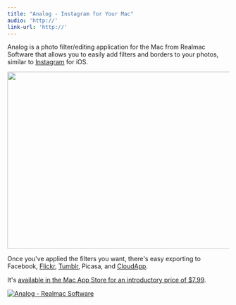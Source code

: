 ```yaml
---
title: "Analog - Instagram for Your Mac"
audio: 'http://'
link-url: 'http://'
---
```

<p>Analog is a photo filter/editing application for the Mac from Realmac Software that allows you to easily add filters and borders to your photos, similar to <a href="https://chrisenns.com/2011/09/20/instagram-version-2-0/">Instagram</a> for iOS.</p>
<p><img src="https://chrisenns.com/wp-content/uploads/2011/09/Screen-Shot-2011-09-28-at-1.21.42-PM.png" alt="" title="Analog Screenshot" width="601" height="401" class="aligncenter size-full wp-image-19664" /></p>
<p>Once you've applied the filters you want, there's easy exporting to Facebook, <a href="http://www.flickr.com">Flickr</a>, <a href="http://www.tumblr.com">Tumblr</a>, Picasa, and <a href="http://getcloudapp.com/">CloudApp</a>.</p>
<p>It's <a href="http://click.linksynergy.com/fs-bin/stat?id=6PFrOqNV4B8&offerid=146261&type=3&subid=0&tmpid=1826&RD_PARM1=http%253A%252F%252Fitunes.apple.com%252Fca%252Fapp%252Fanalog%252Fid418343177%253Fmt%253D12%2526uo%253D4%2526partnerId%253D30" target="itunes_store">available in the Mac App Store for an introductory price of $7.99</a>.</p>
<p><a href="http://click.linksynergy.com/fs-bin/stat?id=6PFrOqNV4B8&offerid=146261&type=3&subid=0&tmpid=1826&RD_PARM1=http%253A%252F%252Fitunes.apple.com%252Fca%252Fapp%252Fanalog%252Fid418343177%253Fmt%253D12%2526uo%253D4%2526partnerId%253D30" target="itunes_store"><img src="http://ax.phobos.apple.com.edgesuite.net/images/web/linkmaker/badge_macappstore-lrg.gif" alt="Analog - Realmac Software" style="border: 0;"/></a></p>
